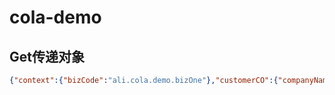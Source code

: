 # cola-demo

## Get传递对象
```json
{"context":{"bizCode":"ali.cola.demo.bizOne"},"customerCO":{"companyName":"NormalName","extValues":{}}}
```
